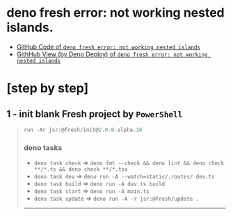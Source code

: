 # deno fresh error: not working nested islands.

- [GitHub Code of `deno fresh error: not working nested islands`](https://github.com/j-Cis/deno-fresh-error-notworking-nested-islands)
- [GithHub View (by Deno Deploy) of `deno fresh error: not working nested islands`](https://deno-fresh2-errors.deno.dev/)


# [step by step] 

## 1 - init blank Fresh project by `PowerShell`
> 
> ```PowerShell
> run -Ar jsr:@fresh/init@2.0.0-alpha.16
> ```
>
> ### deno tasks
>
> - ` deno task check ` => `deno fmt --check && deno lint && deno check **/*.ts && deno check **/*.tsx`
> - ` deno task dev ` => `deno run -A --watch=static/,routes/ dev.ts`
> - ` deno task build ` => `deno run -A dev.ts build`
> - ` deno task start ` => `deno run -A main.ts`
> - ` deno task update ` => `deno run -A -r jsr:@fresh/update .`
> ---


